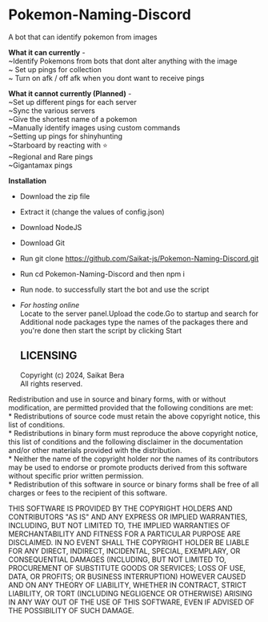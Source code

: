 # Pokemon-Naming-Discord
A bot that can identify pokemon from images   
      
**What it can currently** -    
~Identify Pokemons from bots that dont alter anything with the image  
~ Set up pings for collection       
~ Turn on afk / off afk when you dont want to receive pings    
         
**What it cannot currently (Planned)** -   
~Set up different pings for each server     
~Sync the various servers     
~Give the shortest name of a pokemon     
~Manually identify images using custom commands     
~Setting up pings for shinyhunting      
~Starboard by reacting with ⭐        
~Regional and Rare pings        
~Gigantamax pings         


**Installation**
- Download the zip file
- Extract it (change the values of config.json)
- Download NodeJS
- Download Git
- Run git clone https://github.com/Saikat-js/Pokemon-Naming-Discord.git
- Run cd Pokemon-Naming-Discord and then npm i
- Run node. to successfully start the bot and use the script
- *For hosting online*     
     Locate to the server panel.Upload the code.Go to startup and search for Additional node packages type the names of the packages there and you're done then start the script by clicking Start



  ## **LICENSING**     
  Copyright (c) 2024, Saikat Bera       
All rights reserved.

Redistribution and use in source and binary forms, with or without
modification, are permitted provided that the following conditions are met:        
    * Redistributions of source code must retain the above copyright
      notice, this list of conditions.      
    * Redistributions in binary form must reproduce the above copyright
      notice, this list of conditions and the following disclaimer in the
      documentation and/or other materials provided with the distribution.        
    * Neither the name of the copyright holder nor the names of its contributors
      may be used to endorse or promote products derived from this software
      without specific prior written permission.           
    * Redistribution of this software in source or binary forms shall be free
      of all charges or fees to the recipient of this software.         
         
THIS SOFTWARE IS PROVIDED BY THE COPYRIGHT HOLDERS AND CONTRIBUTORS "AS IS" AND
ANY EXPRESS OR IMPLIED WARRANTIES, INCLUDING, BUT NOT LIMITED TO, THE IMPLIED
WARRANTIES OF MERCHANTABILITY AND FITNESS FOR A PARTICULAR PURPOSE ARE
DISCLAIMED. IN NO EVENT SHALL THE COPYRIGHT HOLDER BE LIABLE FOR ANY
DIRECT, INDIRECT, INCIDENTAL, SPECIAL, EXEMPLARY, OR CONSEQUENTIAL DAMAGES
(INCLUDING, BUT NOT LIMITED TO, PROCUREMENT OF SUBSTITUTE GOODS OR SERVICES;
LOSS OF USE, DATA, OR PROFITS; OR BUSINESS INTERRUPTION) HOWEVER CAUSED AND
ON ANY THEORY OF LIABILITY, WHETHER IN CONTRACT, STRICT LIABILITY, OR TORT
(INCLUDING NEGLIGENCE OR OTHERWISE) ARISING IN ANY WAY OUT OF THE USE OF THIS
SOFTWARE, EVEN IF ADVISED OF THE POSSIBILITY OF SUCH DAMAGE.




